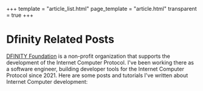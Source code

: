+++
template = "article_list.html"
page_template = "article.html"
transparent = true
+++

# Dfinity Related Posts

[DFINITY Foundation](https://dfinity.org) is a non-profit organization that supports the development of the Internet Computer Protocol. I've been working there as a software engineer, building developer tools for the Internet Computer Protocol since 2021. Here are some posts and tutorials I've written about Internet Computer development:
